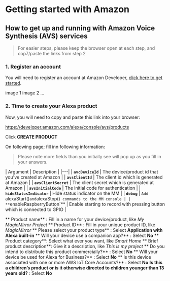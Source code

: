 # Getting started with Amazon

## How to get up and running with Amazon Voice Synthesis (AVS) services
> For easier steps, please keep the browser open at each step, and cop7/paste the links from step 2

### 1. Register an account
You will need to register an account at Amazon Developer, [click here to get started](https://www.amazon.com/ap/register?openid.pape.max_auth_age=1&openid.return_to=https%3A%2F%2Fdeveloper.amazon.com%2Fap_login.html&prevRID=58N9KKJN1AEBPGJDP3K1&openid.identity=http%3A%2F%2Fspecs.openid.net%2Fauth%2F2.0%2Fidentifier_select&openid.assoc_handle=mas_dev_portal&openid.mode=checkid_setup&prepopulatedLoginId=&failedSignInCount=0&language=en_US&openid.claimed_id=http%3A%2F%2Fspecs.openid.net%2Fauth%2F2.0%2Fidentifier_select&pageId=amzn_developer_portal&openid.ns=http%3A%2F%2Fspecs.openid.net%2Fauth%2F2.0).

image 1
image 2
...

### 2. Time to create your Alexa product
Now, you will need to copy and paste this link into your browser:

https://developer.amazon.com/alexa/console/avs/products

Click **CREATE PRODUCT**

On following page; fill inn following information:

> Please note more fields than you initially see will pop up as you fill in your answers.

| Argument | Description |
|---|
| **`avcDeviceId`** | The device/product id  that you've created at Amazon |
| **`avsClientId`** | The client id which is generated at Amazon |
| **`avsClientSecret`** | The client secret which is generated at Amazon |
| **`avsInitialCode`** | The initial code for authentication |
| **`hideStatusIndicator`** | Hide status indicator on the MM |
| **`debug`** | `Add `alexaStart()` and `alexaStop()` commands to the MM console |
| **`enableRaspberryButton`** | Enable starting to record with pressing button which is connected to GPIO |


** Product name** : Fill in a name for your device/product, like *My MagicMirror Project*
** Product ID** : Fill in your unique product ID, like *MagicMirror*
** Please select your product type** : Select **Application with Alexa built-in**
** Will your device use a companion app?** : Select **No**
** Product category**: Select what ever you want, like *Smart Home*
** Brief product description**: Give it a description, like *This is my project*
** Do you intend to distribute this product commercially?** : Select **No**
** Will your device be used for Alexa for Business?** : Select **No**
** Is this device associated with one or more AWS IoT Core Accounts?** : Select **No**
**Is this a children’s product or is it otherwise directed to children younger than 13 years old?** : Select **No**
